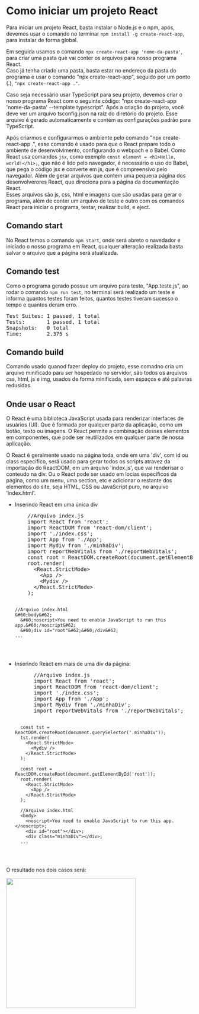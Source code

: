 <h1>Como iniciar um projeto React</h1>

<p>
Para iniciar um projeto React, basta instalar o Node.js e o npm, após, devemos usar o comando no terminar <code>npm install -g create-react-app</code>, para instalar de forma global.
</p>
<p>
Em seguida usamos o comando <code>npx create-react-app 'nome-da-pasta'</code>, para criar uma pasta que vai conter os arquivos para nosso programa React. <br>Caso já tenha criado uma pasta, basta estar no endereço da pasta do programa e usar o comando "npx create-react-app", seguido por um ponto (.), <code>"npx create-react-app ."</code>.
</p>
<p>
Caso seja necessário usar TypeScript para seu projeto, devemos criar o nosso programa React com o seguinte código: "npx create-react-app 'nome-da-pasta' --template typescript". Após a criação do projeto, você deve ver um arquivo tsconfig.json na raiz do diretório do projeto. Esse arquivo é gerado automaticamente e contém as configurações padrão para TypeScript.
</p>
<p>
Após criarmos e configurarmos o ambiente pelo comando "npx create-react-app .", esse comando é usado para que o React prepare todo o ambiente de desenvolvimento, configurando o webpach e o Babel. Como React usa comandos <code>jsx</code>, como exemplo <code>const element = &#60;h1&#62;Hello, world!&#60;/h1&#62;;</code>, que não é lido pelo navegador, é necessário o uso do Babel, que pega o código jsx e converte em js, que é compreensivo pelo navegador. Além de gerar arquivos que contem uma pequena página dos desenvolverores React, que direciona para a página da documentação React.<br>
Esses arquivos são js, css, html e imagens que são usadas para gerar o programa, além de conter um arquivo de teste e outro com os comandos React para iniciar o programa, testar, realizar build, e eject.
</p>
<h2>Comando start</h2>
<p>No React temos o comando <code>npm start</code>, onde será abreto o navedador e iniciado o nosso programa em React, qualquer alteração realizada basta salvar o arquivo que a página será atualizada.
<h2>Comando test</h2>
<p>Como o programa gerado possue um arquivo para teste, "App.teste.js", ao rodar o comando <code>npm run test</code>, no terminal será realizado um teste e informa quantos testes foram feitos, quantos testes tiveram sucesso o tempo e quantos deram erro.
<pre>Test Suites: 1 passed, 1 total
Tests:       1 passed, 1 total
Snapshots:   0 total
Time:        2.375 s</pre>
</p>
<h2>Comando build</h2>
<p>Comando usado quanod fazer deploy do projeto, esse comadno cria um arquivo minificado para ser hospedado no servidor, são todos os arquivos css, html, js e img, usados de forma minificada, sem espaços e até palavras redusidas.</p><h2>Onde usar o React</h2>
<p>O React é uma biblioteca JavaScript usada para renderizar interfaces de usuários (UI). Que é formada por qualquer parte da aplicação, como um botão, texto ou imagens. O React permite a combinação desses elementos em componentes, que pode ser reutilizados em qualquer parte de nossa aplicação.</p>
<p>O React é geralmente usado na página toda, onde em uma 'div', com id ou class especifico, será usado para gerar todos os scripts atravez da importação do ReactDOM, em um arquivo 'index.js', que vai renderisar o conteudo na div. Ou o React pode ser usado em locias específicos da página, como um menu, uma section, etc e adicionar o restante dos elementos do site, seja HTML, CSS ou JavaScript puro, no arquivo 'index.html'.</p>

<ul>
  <li>Inserindo React em uma única div
  <pre>
    //Arquivo index.js
    import React from 'react';
    import ReactDOM from 'react-dom/client';
    import './index.css';
    import App from './App';
    import Mydiv from './minhaDiv';
    import reportWebVitals from './reportWebVitals';
    const root = ReactDOM.createRoot(document.getElementById('root'));
    root.render(
      &#60;React.StrictMode&#62;
        &#60;App /&#62;
        &#60;Mydiv /&#62;
      &#60;/React.StrictMode&#62;
    );

    //Arquivo index.html
    &#60;body&#62;
      &#60;noscript>You need to enable JavaScript to run this app.&#60;/noscript&#62;
      &#60;div id="root"&#62;&#60;/div&#62;
    ...
  </pre>

  </li>
  <li>Inserindo React em mais de uma div da página:<pre>
      //Arquivo index.js
      import React from 'react';
      import ReactDOM from 'react-dom/client';
      import './index.css';
      import App from './App';
      import Mydiv from './minhaDiv';
      import reportWebVitals from './reportWebVitals';

      const tst = ReactDOM.createRoot(document.querySelector('.minhaDiv'));
      tst.render(
        <React.StrictMode>
          <Mydiv />
        </React.StrictMode>
      );

      const root = ReactDOM.createRoot(document.getElementById('root'));
      root.render(
        <React.StrictMode>
          <App />
        </React.StrictMode>
      );

      //Arquivo index.html
      <body>
        <noscript>You need to enable JavaScript to run this app.</noscript>;
        <div id="root"></div>;
        <div class="minhaDiv"></div>;
      ...
  </pre>
  </li>
</ul>
<p>O resultado nos dois casos será:</p>
  <img src="https://github.com/Ricardo93santos/cursoReact/assets/69050591/b34aa0e7-14aa-4cde-9461-5e90a7a68765" width = "350px">
